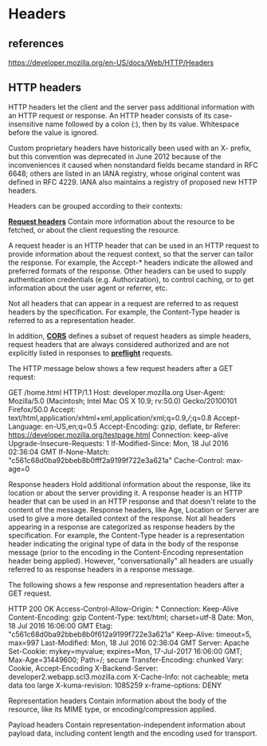 # Headers

## references

<https://developer.mozilla.org/en-US/docs/Web/HTTP/Headers>

## HTTP headers

HTTP headers let the client and the server pass additional information with an HTTP request or response. An HTTP header consists of its case-insensitive name followed by a colon (:), then by its value. Whitespace before the value is ignored.

Custom proprietary headers have historically been used with an X- prefix, but this convention was deprecated in June 2012 because of the inconveniences it caused when nonstandard fields became standard in RFC 6648; others are listed in an IANA registry, whose original content was defined in RFC 4229. IANA also maintains a registry of proposed new HTTP headers.

Headers can be grouped according to their contexts:

**[Request headers](https://developer.mozilla.org/en-US/docs/Glossary/Request_header)**
Contain more information about the resource to be fetched, or about the client requesting the resource.

A request header is an HTTP header that can be used in an HTTP request to provide information about the request context, so that the server can tailor the response. For example, the Accept-* headers indicate the allowed and preferred formats of the response. Other headers can be used to supply authentication credentials (e.g. Authorization), to control caching, or to get information about the user agent or referrer, etc.

Not all headers that can appear in a request are referred to as request headers by the specification. For example, the Content-Type header is referred to as a representation header.

In addition, **[CORS](https://developer.mozilla.org/en-US/docs/Glossary/CORS)** defines a subset of request headers as simple headers, request headers that are always considered authorized and are not explicitly listed in responses to **[preflight](https://developer.mozilla.org/en-US/docs/Glossary/Preflight_request)** requests.

The HTTP message below shows a few request headers after a GET request:

GET /home.html HTTP/1.1
Host: developer.mozilla.org
User-Agent: Mozilla/5.0 (Macintosh; Intel Mac OS X 10.9; rv:50.0) Gecko/20100101 Firefox/50.0
Accept: text/html,application/xhtml+xml,application/xml;q=0.9,*/*;q=0.8
Accept-Language: en-US,en;q=0.5
Accept-Encoding: gzip, deflate, br
Referer: <https://developer.mozilla.org/testpage.html>
Connection: keep-alive
Upgrade-Insecure-Requests: 1
If-Modified-Since: Mon, 18 Jul 2016 02:36:04 GMT
If-None-Match: "c561c68d0ba92bbeb8b0fff2a9199f722e3a621a"
Cache-Control: max-age=0

Response headers
Hold additional information about the response, like its location or about the server providing it.
A response header is an HTTP header that can be used in an HTTP response and that doesn't relate to the content of the message. Response headers, like Age, Location or Server are used to give a more detailed context of the response.
Not all headers appearing in a response are categorized as response headers by the specification. For example, the Content-Type header is a representation header indicating the original type of data in the body of the response message (prior to the encoding in the Content-Encoding representation header being applied). However, "conversationally" all headers are usually referred to as response headers in a response message.

The following shows a few response and representation headers after a GET request.

HTTP
200 OK
Access-Control-Allow-Origin: *
Connection: Keep-Alive
Content-Encoding: gzip
Content-Type: text/html; charset=utf-8
Date: Mon, 18 Jul 2016 16:06:00 GMT
Etag: "c561c68d0ba92bbeb8b0f612a9199f722e3a621a"
Keep-Alive: timeout=5, max=997
Last-Modified: Mon, 18 Jul 2016 02:36:04 GMT
Server: Apache
Set-Cookie: mykey=myvalue; expires=Mon, 17-Jul-2017 16:06:00 GMT; Max-Age=31449600; Path=/; secure
Transfer-Encoding: chunked
Vary: Cookie, Accept-Encoding
X-Backend-Server: developer2.webapp.scl3.mozilla.com
X-Cache-Info: not cacheable; meta data too large
X-kuma-revision: 1085259
x-frame-options: DENY

Representation headers
Contain information about the body of the resource, like its MIME type, or encoding/compression applied.

Payload headers
Contain representation-independent information about payload data, including content length and the encoding used for transport.
